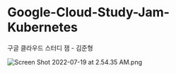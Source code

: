 # Google-Cloud-Study-Jam-Kubernetes
구글 클라우드 스터디 잼 - 김준형


![Screen Shot 2022-07-19 at 2.54.35 AM.png](https://s3-us-west-2.amazonaws.com/secure.notion-static.com/7fe79e47-8119-4620-8435-da11c30a0b49/Screen_Shot_2022-07-19_at_2.54.35_AM.png)
